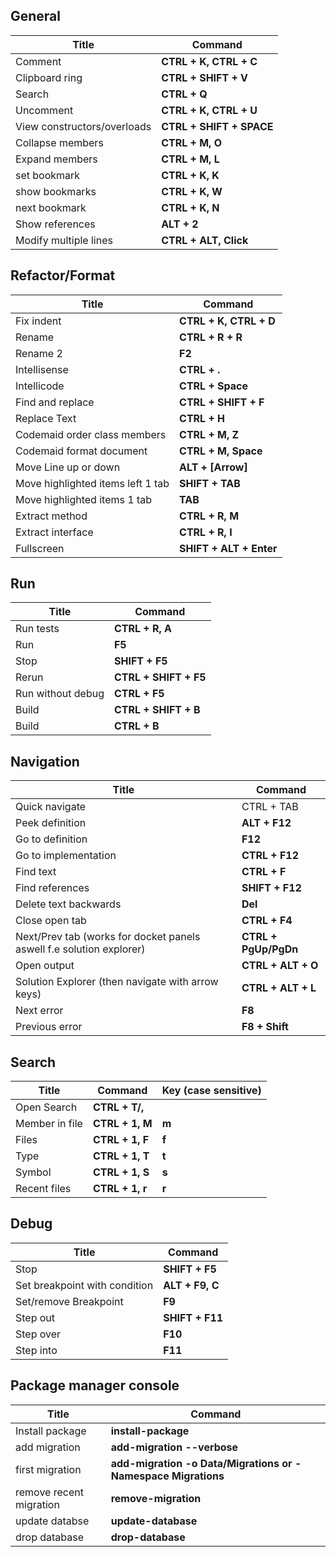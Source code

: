  ## General
 | Title                       | Command                  |
 | --------------------------- | ------------------------ |
 | Comment                     | **CTRL + K, CTRL + C**   |
 | Clipboard ring              | **CTRL + SHIFT + V**     |
 | Search                      | **CTRL + Q**             |
 | Uncomment                   | **CTRL + K, CTRL + U**   |
 | View constructors/overloads | **CTRL + SHIFT + SPACE** |
 | Collapse members            | **CTRL + M, O**          |
 | Expand members              | **CTRL + M, L**          |
 | set bookmark                | **CTRL + K, K**          |
 | show bookmarks              | **CTRL + K, W**          |
 | next bookmark               | **CTRL + K, N**          |
 | Show references             | **ALT + 2**              |
 | Modify multiple lines       | **CTRL + ALT, Click**    |


 ## Refactor/Format
 | Title                             | Command                 |
 | --------------------------------- | ----------------------- |
 | Fix indent                        | **CTRL + K, CTRL + D**  |
 | Rename                            | **CTRL + R + R**        |
 | Rename 2                          | **F2**                  |
 | Intellisense                      | **CTRL + .**            |
 | Intellicode                       | **CTRL + Space**        |
 | Find and replace                  | **CTRL + SHIFT + F**    |
 | Replace Text                      | **CTRL + H**            |
 | Codemaid order class members      | **CTRL + M, Z**         |
 | Codemaid format document          | **CTRL + M, Space**     |
 | Move  Line up or down             | **ALT + [Arrow]**       |
 | Move highlighted items left 1 tab | **SHIFT + TAB**         |
 | Move highlighted items 1 tab      | **TAB**                 |
 | Extract method                    | **CTRL + R, M**         |
 | Extract interface                 | **CTRL + R, I**         |
 | Fullscreen                        | **SHIFT + ALT + Enter** |

  ## Run
 | Title             | Command               |
 | ----------------- | --------------------- |
 | Run tests         | **CTRL + R, A**       |
 | Run               | **F5**                |
 | Stop              | **SHIFT + F5**        |
 | Rerun             | **CTRL + SHIFT + F5** |
 | Run without debug | **CTRL + F5**         |
 | Build             | **CTRL + SHIFT + B**  |
 | Build             | **CTRL + B**          |

   ## Navigation
 | Title                                                                | Command              |
 | -------------------------------------------------------------------- | -------------------- |
 | Quick navigate                                                       | CTRL + TAB           |
 | Peek definition                                                      | **ALT + F12**        |
 | Go to definition                                                     | **F12**              |
 | Go to implementation                                                 | **CTRL + F12**       |
 | Find text                                                            | **CTRL + F**         |
 | Find references                                                      | **SHIFT + F12**      |
 | Delete text backwards                                                | **Del**              |
 | Close open tab                                                       | **CTRL + F4**        |
 | Next/Prev tab (works for docket panels aswell f.e solution explorer) | **CTRL + PgUp/PgDn** |
 | Open output                                                          | **CTRL + ALT + O**   |
 | Solution Explorer (then navigate with arrow keys)                    | **CTRL + ALT + L**   |
 | Next error                                                           | **F8**               |
 | Previous error                                                       | **F8 + Shift**       |
 
 ## Search
 | Title          | Command         | Key (case sensitive) |
 | -------------- | --------------- | -------------------- |
 | Open Search    | **CTRL + T/,**  |                      |
 | Member in file | **CTRL + 1, M** | **m**                |
 | Files          | **CTRL + 1, F** | **f**                |
 | Type           | **CTRL + 1, T** | **t**                |
 | Symbol         | **CTRL + 1, S** | **s**                |
 | Recent files   | **CTRL + 1, r** | **r**                |

  ## Debug
 | Title                         | Command         |
 | ----------------------------- | --------------- |
 | Stop                          | **SHIFT + F5**  |
 | Set breakpoint with condition | **ALT + F9, C** |
 | Set/remove Breakpoint         | **F9**          |
 | Step out                      | **SHIFT + F11** |
 | Step over                     | **F10**         |
 | Step into                     | **F11**         |

 ## Package manager console
 | Title                   | Command                                                       |
 | ----------------------- | ------------------------------------------------------------- |
 | Install package         | **install-package**                                           |
 | add migration           | **add-migration --verbose**                                   |
 | first migration         | **add-migration -o Data/Migrations or -Namespace Migrations** |
 | remove recent migration | **remove-migration**                                          |
 | update databse          | **update-database**                                           |
 | drop database           | **drop-database**                                             |